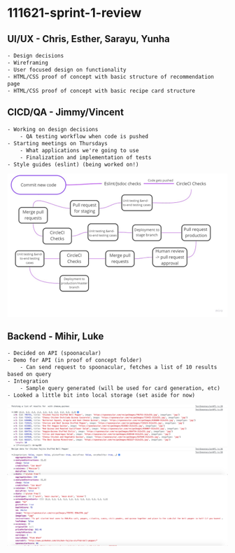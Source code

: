 # 111621-sprint-1-review

## UI/UX - Chris, Esther, Sarayu, Yunha
	- Design decisions
	- Wireframing
	- User focused design on functionality
	- HTML/CSS proof of concept with basic structure of recommendation page
	- HTML/CSS proof of concept with basic recipe card structure

## CICD/QA - Jimmy/Vincent
	- Working on design decisions
		- QA testing workflow when code is pushed
	- Starting meetings on Thursdays
		- What applications we're going to use
		- Finalization and implementation of tests
	- Style guides (eslint) (being worked on!)
![cicd](/admin/meetings/media/sprint1-cicd.png)
	
## Backend - Mihir, Luke
	- Decided on API (spoonacular)
	- Demo for API (in proof of concept folder)
		- Can send request to spoonacular, fetches a list of 10 results based on query
	- Integration
		- Sample query generated (will be used for card generation, etc)
	- Looked a little bit into local storage (set aside for now)
![query1](/admin/meetings/media/sprint1-query1.png)
![query2](/admin/meetings/media/sprint1-query2.png)
	
